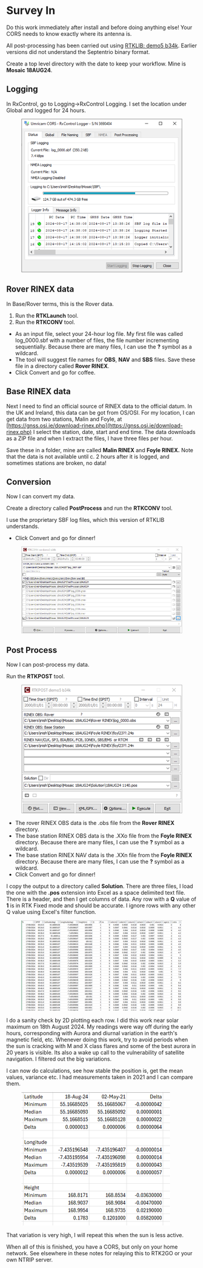 # Survey In

Do this work immediately after install and before doing anything else! Your CORS needs to know exactly where its antenna is.

All post-processing has been carried out using [RTKLIB: demo5 b34k](https://github.com/rtklibexplorer/RTKLIB/releases). Earlier versions did not understand the Septentrio binary format.

Create a top level directory with the date to keep your workflow. Mine is **Mosaic 18AUG24**.

## Logging

In RxControl, go to Logging->RxControl Logging. I set the location under Global and logged for 24 hours.

<figure><img src="../../.gitbook/assets/image (18).png" alt=""><figcaption></figcaption></figure>

## Rover RINEX data

In Base/Rover terms, this is the Rover data.&#x20;

1. Run the **RTKLaunch** tool.
2. Run the **RTKCONV** tool.

* As an input file, select your 24-hour log file. My first file was called log\_0000.sbf with a number of files, the file number incrementing sequentially. Because there are many files, I can use the **?** symbol as a wildcard.
* The tool will suggest file names for **OBS**, **NAV** and **SBS** files. Save these file in a directory called **Rover RINEX**.
* Click Convert and go for coffee.

## Base RINEX data

Next I need to find an official source of RINEX data to the official datum. In the UK and Ireland, this data can be got from OS/OSI. For my location, I can get data from two stations, Malin and Foyle, at [https://gnss.osi.ie/download-rinex.php](https://gnss.osi.ie/download-rinex.php) I select the station, date, start and end time. The data downloads as a ZIP file and when I extract the files, I have three files per hour.&#x20;

Save these in a folder, mine are called **Malin RINEX** and **Foyle RINEX.** Note that the data is not available until c. 2 hours after it is logged, and sometimes stations are broken, no data!

## Conversion

Now I can convert my data.&#x20;

Create a directory called **PostProcess** and run the **RTKCONV** tool.

I use the proprietary SBF log files, which this version of RTKLIB understands.

* Click Convert and go for dinner!

<figure><img src="../../.gitbook/assets/image.png" alt=""><figcaption></figcaption></figure>

## Post Process

Now I can post-process my data.&#x20;

Run the **RTKPOST** tool.

<figure><img src="../../.gitbook/assets/image (1).png" alt=""><figcaption></figcaption></figure>

* The rover RINEX OBS data is the .obs file from the **Rover RINEX** directory.
* The base station RINEX OBS data is the .XXo file from the **Foyle RINEX** directory. Because there are many files, I can use the **?** symbol as a wildcard.
* The base station RINEX NAV data is the .XXn file from the **Foyle RINEX** directory. Because there are many files, I can use the **?** symbol as a wildcard.
* Click Convert and go for dinner!

I copy the output to a directory called **Solution**. There are three files, I load the one with the **.pos** extension into Excel as a space delimited text file. There is a header, and then I get columns of data. Any row with a **Q** value of **1** is in RTK Fixed mode and should be accurate. I ignore rows with any other Q value using Excel's filter function.

<figure><img src="../../.gitbook/assets/image (3).png" alt=""><figcaption></figcaption></figure>

I do a sanity check by 2D plotting each row. I did this work near solar maximum on 18th August 2024. My readings were way off during the early hours, corresponding with Aurora and diurnal variation in the earth's magnetic field, etc. Whenever doing this work, try to avoid periods when the sun is cracking with M and X class flares and some of the best aurora in 20 years is visible. Its also a wake up call to the vulnerability of satellite navigation. I filtered out the big variations.

I can now do calculations, see how stable the position is, get the mean values, variance etc. I had measurements taken in 2021 and I can compare them.

<figure><img src="../../.gitbook/assets/image (4).png" alt=""><figcaption></figcaption></figure>

That variation is very high, I will repeat this when the sun is less active.

When all of this is finished, you have a CORS, but only on your home network. See elsewhere in these notes for relaying this to RTK2GO or your own NTRIP server.
